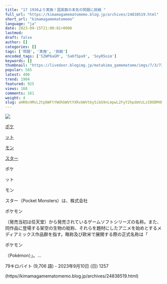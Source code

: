 ```yaml
---
title: "17 1930より実施！国英数の本気の問題に挑戦 "
full_url: "https://kimamagamematomemo.blog.jp/archives/24838519.html"
short_url: "kimamagamematomemo"
language: "ja"
date: 2023-09-15T21:00:01+0900
lastmod: 
draft: false
author: []
categories: []
tags: ['問題', '実施', '挑戦']
encoded_tags: ['5ZWP6aGM', '5a6f5pa9', '5oyR5oim']
keywords: []
thumbnail: "https://livedoor.blogimg.jp/matakima_gamematome/imgs/7/3/73fcdab6-s.jpg"
popular: 565
latest: 400
trend: 1904
featured: 925
views: 168
comments: 161
weight: 4
slug: aHR0cHMvL2tpbWFtYWdhbWVtYXRvbWVtby5ibG9nLmpwL2FyY2hpdmVzLzI0ODM4NTE5Lmh0bWw=
---
```


![](https://livedoor.blogimg.jp/matakima_gamematome/imgs/7/3/73fcdab6-s.jpg)

<div><a title='ポケットモンスター' href='https//ja.wikipedia.org/wiki/%E3%83%9D%E3%82%B1%E3%83%83%E3%83%88%E3%83%A2%E3%83%B3%E3%82%B9%E3%82%BF%E3%83%BC' target='_blank'><p>ポケ</p>ット<p>モン</p>スター</a> <p class='searchresult'><p>ポケ</p>ット<p>モン</p>スター（Pocket Monsters）は、株式会社<p>ポケモン</p>（発売当初は任天堂）から発売されているゲームソフトシリーズの名称。また、同作品に登場する架空の生物の総称、それらを題材にしたアニメを始めとするメディアミックス作品群を指す。略称及び欧米で展開する際の正式名称は「<p>ポケモン</p>（Pokémon）」。…</p> <p class='mw-search-result-data'>79キロバイト (9,706 語) - 2023年9月10日 (日) 1257</p></div>

(https//kimamagamematomemo.blog.jp/archives/24838519.html)
